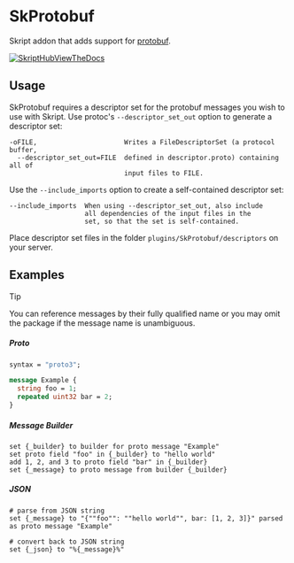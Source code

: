 # SkProtobuf
Skript addon that adds support for [protobuf](https://protobuf.dev/).

[![SkriptHubViewTheDocs](http://skripthub.net/static/addon/ViewTheDocsButton.png)](http://skripthub.net/docs/?addon=SkProtobuf)

## Usage
SkProtobuf requires a descriptor set for the protobuf messages you wish to use with Skript. Use protoc's `--descriptor_set_out` option to generate a descriptor set:
```
-oFILE,                      Writes a FileDescriptorSet (a protocol buffer,
  --descriptor_set_out=FILE  defined in descriptor.proto) containing all of
                             input files to FILE.
```
Use the `--include_imports` option to create a self-contained descriptor set:
```
--include_imports  When using --descriptor_set_out, also include
                   all dependencies of the input files in the
                   set, so that the set is self-contained.
```
Place descriptor set files in the folder `plugins/SkProtobuf/descriptors` on your server.

## Examples
> [!TIP]
> You can reference messages by their fully qualified name or you may omit the package if the message name is unambiguous.

##### Proto
```protobuf
syntax = "proto3";

message Example {
  string foo = 1;
  repeated uint32 bar = 2;
}
```
##### Message Builder
```
set {_builder} to builder for proto message "Example"
set proto field "foo" in {_builder} to "hello world"
add 1, 2, and 3 to proto field "bar" in {_builder}
set {_message} to proto message from builder {_builder}
```
##### JSON
```
# parse from JSON string
set {_message} to "{""foo"": ""hello world"", bar: [1, 2, 3]}" parsed as proto message "Example"

# convert back to JSON string
set {_json} to "%{_message}%"
```
